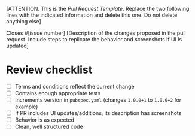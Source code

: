 [ATTENTION. This is the *Pull Request Template*. Replace the two following lines with the indicated information and delete this one. Do not delete anything else]

Closes #[issue number]
[Description of the changes proposed in the pull request. Include steps to replicate the behavior and screenshots if UI is updated]

# Review checklist
- [ ] Terms and conditions reflect the current change
- [ ] Contains enough appropriate tests
- [ ] Increments version in `pubspec.yaml` (changes `1.0.0+1` to `1.0.0+2` for example)
- [ ] If PR includes UI updates/additions, its description has screenshots
- [ ] Behavior is as expected
- [ ] Clean, well structured code
